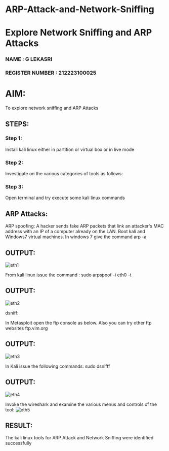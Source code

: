 # ARP-Attack-and-Network-Sniffing
# Explore Network Sniffing and ARP Attacks
### NAME : G LEKASRI
### REGISTER NUMBER : 212223100025
# AIM:

To explore network sniffing and ARP Attacks

## STEPS:

### Step 1:

Install kali linux either in partition or virtual box or in live mode

### Step 2:

Investigate on the various categories of tools as follows:


### Step 3:
Open terminal and try execute some kali linux commands

## ARP Attacks:  
ARP spoofing: A hacker sends fake ARP packets that link an attacker's MAC address with an IP of a computer already on the LAN. 
Boot kali and Windows7 virtual machines.
In windows 7 give the command arp -a
## OUTPUT:
![eth1](https://github.com/user-attachments/assets/5c43564f-5272-4c1e-8392-3889c1f68762)

From kali linux issue the command :
sudo arpspoof -i eth0 -t <target system> <gateway>
## OUTPUT:
![eth2](https://github.com/user-attachments/assets/3912e5fa-41f0-43e7-abc9-7f10f494c6d3)

 dsniff:






In Metasploit open the ftp console as below. Also you can try other ftp websites ftp.vim.org
## OUTPUT:
![eth3](https://github.com/user-attachments/assets/7a966afe-3fe7-4bcd-974f-4090c2b19714)



In Kali issue the following commands:
sudo dsnifff
## OUTPUT:
![eth4](https://github.com/user-attachments/assets/035021f0-2b09-49af-a0d0-76d74d837865)


Invoke the wireshark and examine the various menus  and controls of the tool:
![eth5](https://github.com/user-attachments/assets/2d7584f0-b986-4bf0-b2df-b64cb18086b5)

## RESULT:
The kali linux tools for ARP Attack and Network Sniffing were identified successfully
